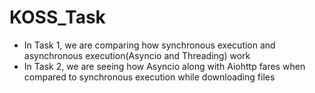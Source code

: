 # KOSS_Task

* In Task 1, we are comparing how synchronous execution and asynchronous execution(Asyncio and Threading) work
* In Task 2, we are seeing how Asyncio along with Aiohttp fares when compared to synchronous execution while downloading files

